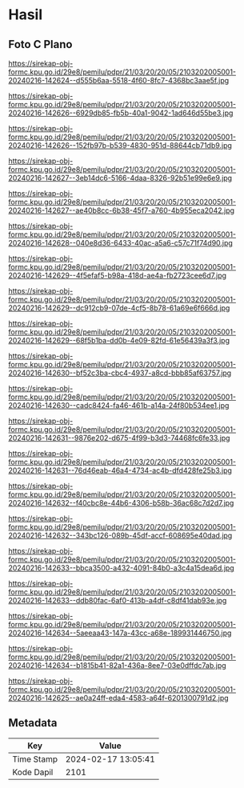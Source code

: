# Hasil

## Foto C Plano

https://sirekap-obj-formc.kpu.go.id/29e8/pemilu/pdpr/21/03/20/20/05/2103202005001-20240216-142624--d555b6aa-5518-4f60-8fc7-4368bc3aae5f.jpg

https://sirekap-obj-formc.kpu.go.id/29e8/pemilu/pdpr/21/03/20/20/05/2103202005001-20240216-142626--6929db85-fb5b-40a1-9042-1ad646d55be3.jpg

https://sirekap-obj-formc.kpu.go.id/29e8/pemilu/pdpr/21/03/20/20/05/2103202005001-20240216-142626--152fb97b-b539-4830-951d-88644cb71db9.jpg

https://sirekap-obj-formc.kpu.go.id/29e8/pemilu/pdpr/21/03/20/20/05/2103202005001-20240216-142627--3eb14dc6-5166-4daa-8326-92b51e99e6e9.jpg

https://sirekap-obj-formc.kpu.go.id/29e8/pemilu/pdpr/21/03/20/20/05/2103202005001-20240216-142627--ae40b8cc-6b38-45f7-a760-4b955eca2042.jpg

https://sirekap-obj-formc.kpu.go.id/29e8/pemilu/pdpr/21/03/20/20/05/2103202005001-20240216-142628--040e8d36-6433-40ac-a5a6-c57c71f74d90.jpg

https://sirekap-obj-formc.kpu.go.id/29e8/pemilu/pdpr/21/03/20/20/05/2103202005001-20240216-142629--4f5efaf5-b98a-418d-ae4a-fb2723cee6d7.jpg

https://sirekap-obj-formc.kpu.go.id/29e8/pemilu/pdpr/21/03/20/20/05/2103202005001-20240216-142629--dc912cb9-07de-4cf5-8b78-61a69e6f666d.jpg

https://sirekap-obj-formc.kpu.go.id/29e8/pemilu/pdpr/21/03/20/20/05/2103202005001-20240216-142629--68f5b1ba-dd0b-4e09-82fd-61e56439a3f3.jpg

https://sirekap-obj-formc.kpu.go.id/29e8/pemilu/pdpr/21/03/20/20/05/2103202005001-20240216-142630--bf52c3ba-cbc4-4937-a8cd-bbb85af63757.jpg

https://sirekap-obj-formc.kpu.go.id/29e8/pemilu/pdpr/21/03/20/20/05/2103202005001-20240216-142630--cadc8424-fa46-461b-a14a-24f80b534ee1.jpg

https://sirekap-obj-formc.kpu.go.id/29e8/pemilu/pdpr/21/03/20/20/05/2103202005001-20240216-142631--9876e202-d675-4f99-b3d3-74468fc6fe33.jpg

https://sirekap-obj-formc.kpu.go.id/29e8/pemilu/pdpr/21/03/20/20/05/2103202005001-20240216-142631--76d46eab-46a4-4734-ac4b-dfd428fe25b3.jpg

https://sirekap-obj-formc.kpu.go.id/29e8/pemilu/pdpr/21/03/20/20/05/2103202005001-20240216-142632--f40cbc8e-44b6-4306-b58b-36ac68c7d2d7.jpg

https://sirekap-obj-formc.kpu.go.id/29e8/pemilu/pdpr/21/03/20/20/05/2103202005001-20240216-142632--343bc126-089b-45df-accf-608695e40dad.jpg

https://sirekap-obj-formc.kpu.go.id/29e8/pemilu/pdpr/21/03/20/20/05/2103202005001-20240216-142633--bbca3500-a432-4091-84b0-a3c4a15dea6d.jpg

https://sirekap-obj-formc.kpu.go.id/29e8/pemilu/pdpr/21/03/20/20/05/2103202005001-20240216-142633--ddb80fac-6af0-413b-a4df-c8df41dab93e.jpg

https://sirekap-obj-formc.kpu.go.id/29e8/pemilu/pdpr/21/03/20/20/05/2103202005001-20240216-142634--5aeeaa43-147a-43cc-a68e-189931446750.jpg

https://sirekap-obj-formc.kpu.go.id/29e8/pemilu/pdpr/21/03/20/20/05/2103202005001-20240216-142634--b1815b41-82a1-436a-8ee7-03e0dffdc7ab.jpg

https://sirekap-obj-formc.kpu.go.id/29e8/pemilu/pdpr/21/03/20/20/05/2103202005001-20240216-142625--ae0a24ff-eda4-4583-a64f-6201300791d2.jpg


## Metadata

| Key        | Value               |
| ---------- | ------------------- |
| Time Stamp | 2024-02-17 13:05:41 |
| Kode Dapil | 2101                |



